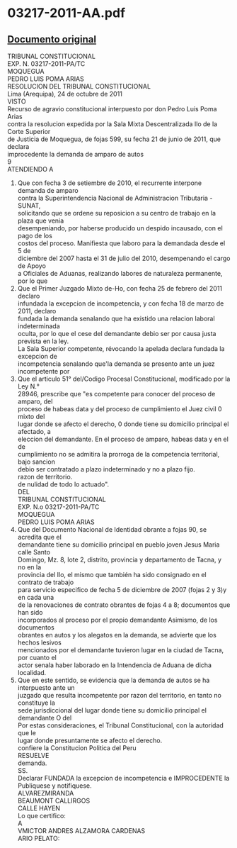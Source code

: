 
03217-2011-AA.pdf
=================
  
[Documento original](https://tc.gob.pe/jurisprudencia/2011/03217-2011-AA.pdf)  
---  
TRIBUNAL CONSTITUCIONAL  
EXP. N. 03217-2011-PA/TC  
MOQUEGUA  
PEDRO LUIS POMA ARIAS  
RESOLUCION DEL TRIBUNAL CONSTITUCIONAL  
Lima (Arequipa), 24 de octubre de 2011  
VISTO  
Recurso de agravio constitucional interpuesto por don Pedro Luis Poma Arias  
contra la resolucion expedida por la Sala Mixta Descentralizada Ilo de la Corte Superior  
de Justicia de Moquegua, de fojas 599, su fecha 21 de junio de 2011, que declara  
improcedente la demanda de amparo de autos  
9  
ATENDIENDO A  
1. Que con fecha 3 de setiembre de 2010, el recurrente interpone demanda de amparo  
contra la Superintendencia Nacional de Administracion Tributaria - SUNAT,  
solicitando que se ordene su reposicion a su centro de trabajo en la plaza que venia  
desempeniando, por haberse producido un despido incausado, con el pago de los  
costos del proceso. Manifiesta que laboro para la demandada desde el 5 de  
diciembre del 2007 hasta el 31 de julio del 2010, desempenando el cargo de Apoyo  
a Oficiales de Aduanas, realizando labores de naturaleza permanente, por lo que  
2. Que el Primer Juzgado Mixto de-Ho, con fecha 25 de febrero del 2011 declaro  
infundada la excepcion de incompetencia, y con fecha 18 de marzo de 2011, declaro  
fundada la demanda senalando que ha existido una relacion laboral indeterminada  
oculta, por lo que el cese del demandante debio ser por causa justa prevista en la ley.  
La Sala Superior competente, révocando la apelada declara fundada la excepcion de  
incompetencia senalando que'la demanda se presento ante un juez incompetente por  
3. Que el articulo 51° del/Codigo Procesal Constitucional, modificado por la Ley N.°  
28946, prescribe que "es competente para conocer del proceso de amparo, del  
proceso de habeas data y del proceso de cumplimiento el Juez civil 0 mixto del  
lugar donde se afecto el derecho, 0 donde tiene su domicilio principal el afectado, a  
eleccion del demandante. En el proceso de amparo, habeas data y en el de  
cumplimiento no se admitira la prorroga de la competencia territorial, bajo sancion  
debio ser contratado a plazo indeterminado y no a plazo fijo.  
razon de territorio.  
de nulidad de todo lo actuado".  
DEL  
TRIBUNAL CONSTITUCIONAL  
EXP. N.o 03217-2011-PA/TC  
MOQUEGUA  
PEDRO LUIS POMA ARIAS  
4. Que del Documento Nacional de Identidad obrante a fojas 90, se acredita que el  
demandante tiene su domicilio principal en pueblo joven Jesus Maria calle Santo  
Domingo, Mz. 8, lote 2, distrito, provincia y departamento de Tacna, y no en la  
provincia del Ilo, el mismo que también ha sido consignado en el contrato de trabajo  
para servicio especifico de fecha 5 de diciembre de 2007 (fojas 2 y 3)y en cada una  
de la renovaciones de contrato obrantes de fojas 4 a 8; documentos que han sido  
incorporados al proceso por el propio demandante Asimismo, de los documentos  
obrantes en autos y los alegatos en la demanda, se advierte que los hechos lesivos  
mencionados por el demandante tuvieron lugar en la ciudad de Tacna, por cuanto el  
actor senala haber laborado en la Intendencia de Aduana de dicha localidad.  
5. Que en este sentido, se evidencia que la demanda de autos se ha interpuesto ante un  
juzgado que resulta incompetente por razon del territorio, en tanto no constituye la  
sede jurisdiccional del lugar donde tiene su domicilio principal el demandante O del  
Por estas consideraciones, el Tribunal Constitucional, con la autoridad que le  
lugar donde presuntamente se afecto el derecho.  
confiere la Constitucion Politica del Peru  
RESUELVE  
demanda.  
SS.  
Declarar FUNDADA la excepcion de incompetencia e IMPROCEDENTE la  
Publiquese y notifiquese.  
ALVAREZMIRANDA  
BEAUMONT CALLIRGOS  
CALLE HAYEN  
Lo que certifico:  
A  
VMICTOR ANDRES ALZAMORA CARDENAS  
ARIO PELATO: